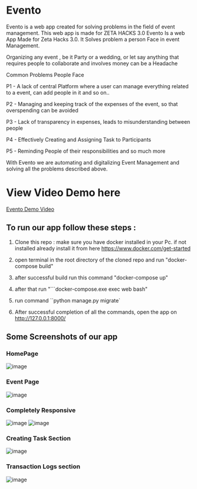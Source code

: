 # Evento
Evento is a web app created for solving problems in the field of event management. This web app is made for ZETA HACKS 3.0 
Evento Is a web App Made for Zeta Hacks 3.0. It Solves problem a person Face in event Management. 

Organizing any event , be it Party or a wedding, or let say anything that requires people to collaborate and involves money can be a Headache

Common Problems People Face

P1 - A lack of central Platform where a user can manage everything related to a event, can add people in it and so on..

P2 - Managing and keeping track of the expenses of the event, so that overspending can be avoided

P3 - Lack of transparency in expenses, leads to misunderstanding between people

P4 - Effectively Creating and Assigning Task to Participants

P5 - Reminding People of their responsibilities and so much more

With Evento we are automating and digitalizing Event Management and solving all the problems described above.

# View Video Demo here 
[Evento Demo Video](https://youtu.be/0EZ8t_slxsY)

## To run our app follow these steps :

1) Clone this repo : make sure you have docker installed in your Pc. if not installed already install it from here https://www.docker.com/get-started

2) open terminal in the root directory of the cloned repo and run "docker-compose build"

3) after successful build run this command "docker-compose up"

4) after that run "```docker-compose.exe exec web bash"
5) run command ``python manage.py migrate`

6) After successful completion of all the commands, open the app on http://127.0.0.1:8000/

## Some Screenshots of our app
### HomePage
![image](https://user-images.githubusercontent.com/61822515/131075835-430880a0-a533-4924-9797-841e258e4346.png)

### Event Page 
![image](https://user-images.githubusercontent.com/61822515/131090510-9df03164-8b7e-4736-bdd8-d0c2b5d69f79.png)

### Completely Responsive
![image](https://user-images.githubusercontent.com/61822515/131075994-c5c3815c-9248-4652-a609-999b7c8a80bd.png)
![image](https://user-images.githubusercontent.com/61822515/131075970-35a8ff53-f3d2-441f-b79a-c64a3c8f2718.png)

### Creating Task Section
![image](https://user-images.githubusercontent.com/61822515/131076153-be02b6b5-848f-476a-9d00-6b57bf22df37.png)

### Transaction Logs section
![image](https://user-images.githubusercontent.com/61822515/131090810-5bba8aa7-7681-456e-94a1-62accad939f2.png)


